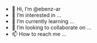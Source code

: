 - 👋 Hi, I’m @ebenz-ar
- 👀 I’m interested in ...
- 🌱 I’m currently learning ...
- 💞️ I’m looking to collaborate on ...
- 📫 How to reach me ...

<!---
ebenz-ar/ebenz-ar is a ✨ special ✨ repository because its `README.md` (this file) appears on your GitHub profile.
You can click the Preview link to take a look at your changes.
--->
